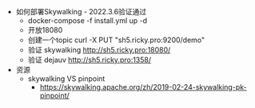 * 如何部署Skywalking - 2022.3.6验证通过
  * docker-compose -f install.yml up -d
  * 开放18080
  * 创建一个topic curl -X PUT "sh5.ricky.pro:9200/demo"
  * 验证 skywalking http://sh5.ricky.pro:18080/
  * 验证 dejauv http://sh5.ricky.pro:1358/
* 资源
  * skywalking VS pinpoint
    * https://skywalking.apache.org/zh/2019-02-24-skywalking-pk-pinpoint/